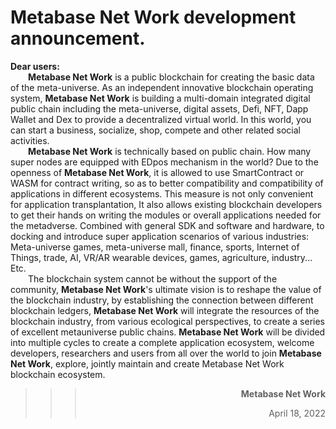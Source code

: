 # **Metabase Net Work** development announcement.

**Dear users:**  
&ensp;&ensp;&ensp;&ensp;**Metabase Net Work** is a public blockchain for creating the basic data of the meta-universe. As an independent innovative blockchain operating system, **Metabase Net Work** is building a multi-domain integrated digital public chain including the meta-universe, digital assets, Defi, NFT, Dapp Wallet and Dex to provide a decentralized virtual world. In this world, you can start a business, socialize, shop, compete and other related social activities.   
&ensp;&ensp;&ensp;&ensp;**Metabase Net Work** is technically based on public chain. How many super nodes are equipped with EDpos mechanism in the world? Due to the openness of **Metabase Net Work**, it is allowed to use SmartContract or WASM for contract writing, so as to better compatibility and compatibility of applications in different ecosystems. This measure is not only convenient for application transplantation, It also allows existing blockchain developers to get their hands on writing the modules or overall applications needed for the metadverse. Combined with general SDK and software and hardware, to docking and introduce super application scenarios of various industries: Meta-universe games, meta-universe mall, finance, sports, Internet of Things, trade, AI, VR/AR wearable devices, games, agriculture, industry... Etc.   
&ensp;&ensp;&ensp;&ensp;The blockchain system cannot be without the support of the community, **Metabase Net Work**'s ultimate vision is to reshape the value of the blockchain industry, by establishing the connection between different blockchain ledgers, **Metabase Net Work** will integrate the resources of the blockchain industry, from various ecological perspectives, to create a series of excellent metauniverse public chains. **Metabase Net Work** will be divided into multiple cycles to create a complete application ecosystem, welcome developers, researchers and users from all over the world to join **Metabase Net Work**, explore, jointly maintain and create Metabase Net Work blockchain ecosystem.  
>>>**<p align="right">Metabase Net Work</p>**
>>><p align="right">April 18, 2022</p>
